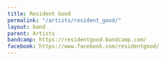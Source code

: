 ```yaml
---
title: Resident Good
permalink: "/artists/resident_good/"
layout: band
parent: Artists
bandcamp: https://residentgood.bandcamp.com/
facebook: https://www.facebook.com/residentgood/
---
```


